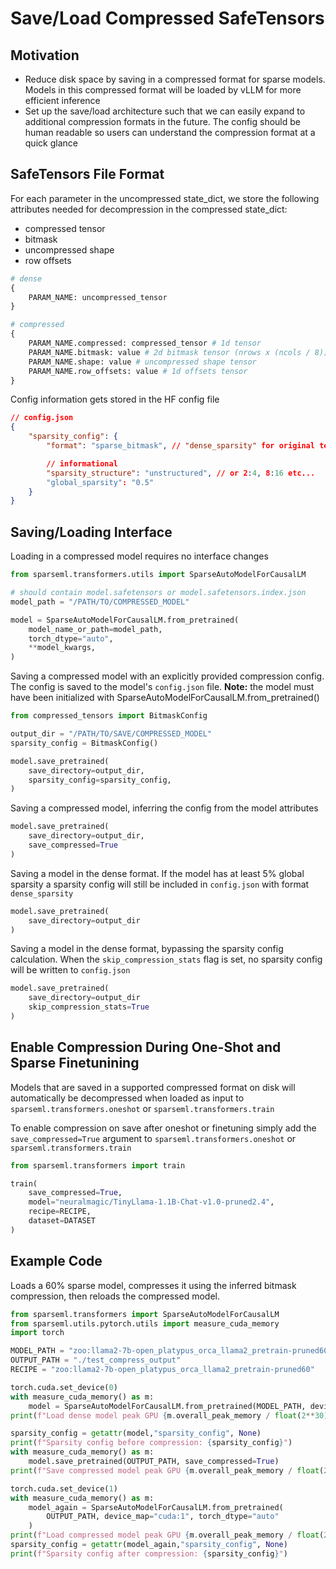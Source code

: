 # Save/Load Compressed SafeTensors

## Motivation

* Reduce disk space by saving in a compressed format for sparse models. Models in this compressed format will be loaded by vLLM for more efficient inference
* Set up the save/load architecture such that we can easily expand to additional compression formats in the future. The config should be human readable so users can understand the compression format at a quick glance

## SafeTensors File Format

For each parameter in the uncompressed state_dict, we store the following attributes
needed for decompression in the compressed state_dict:

* compressed tensor
* bitmask
* uncompressed shape
* row offsets

```python
# dense
{
    PARAM_NAME: uncompressed_tensor
}

# compressed
{
    PARAM_NAME.compressed: compressed_tensor # 1d tensor
    PARAM_NAME.bitmask: value # 2d bitmask tensor (nrows x (ncols / 8))
    PARAM_NAME.shape: value # uncompressed shape tensor
    PARAM_NAME.row_offsets: value # 1d offsets tensor
}
```

Config information gets stored in the HF config file
```json
// config.json
{
    "sparsity_config": {
        "format": "sparse_bitmask", // "dense_sparsity" for original tensor format

        // informational
        "sparsity_structure": "unstructured", // or 2:4, 8:16 etc...
        "global_sparsity": "0.5"
    }
}
```

## Saving/Loading Interface

Loading in a compressed model requires no interface changes

```python
from sparseml.transformers.utils import SparseAutoModelForCausalLM

# should contain model.safetensors or model.safetensors.index.json
model_path = "/PATH/TO/COMPRESSED_MODEL"

model = SparseAutoModelForCausalLM.from_pretrained(
    model_name_or_path=model_path,
    torch_dtype="auto",
    **model_kwargs,
)
```

Saving a compressed model with an explicitly provided compression config. The config
is saved to the model's `config.json` file. **Note:** the model must have been
initialized with SparseAutoModelForCausalLM.from_pretrained()

```python
from compressed_tensors import BitmaskConfig

output_dir = "/PATH/TO/SAVE/COMPRESSED_MODEL"
sparsity_config = BitmaskConfig()

model.save_pretrained(
    save_directory=output_dir,
    sparsity_config=sparsity_config,
)
```

Saving a compressed model, inferring the config from the model attributes

```python
model.save_pretrained(
    save_directory=output_dir,
    save_compressed=True
)
```

Saving a model in the dense format. If the model has at least 5% global sparsity a
sparsity config will still be included in `config.json` with format `dense_sparsity`

```python
model.save_pretrained(
    save_directory=output_dir
)
```

Saving a model in the dense format, bypassing the sparsity config calculation. When the
`skip_compression_stats` flag is set, no sparsity config will be written to
`config.json`

```python
model.save_pretrained(
    save_directory=output_dir
    skip_compression_stats=True
)
```

## Enable Compression During One-Shot and Sparse Finetunining
Models that are saved in a supported compressed format on disk will automatically be
decompressed when loaded as input to `sparseml.transformers.oneshot` or
`sparseml.transformers.train`

To enable compression on save after oneshot or finetuning simply add the
`save_compressed=True` argument to `sparseml.transformers.oneshot` or
`sparseml.transformers.train`

```python
from sparseml.transformers import train

train(
    save_compressed=True,
    model="neuralmagic/TinyLlama-1.1B-Chat-v1.0-pruned2.4",
    recipe=RECIPE,
    dataset=DATASET
)
```


## Example Code

Loads a 60% sparse model, compresses it using the inferred bitmask compression, then
reloads the compressed model.

```python
from sparseml.transformers import SparseAutoModelForCausalLM
from sparseml.utils.pytorch.utils import measure_cuda_memory
import torch

MODEL_PATH = "zoo:llama2-7b-open_platypus_orca_llama2_pretrain-pruned60"
OUTPUT_PATH = "./test_compress_output"
RECIPE = "zoo:llama2-7b-open_platypus_orca_llama2_pretrain-pruned60"

torch.cuda.set_device(0)
with measure_cuda_memory() as m:
    model = SparseAutoModelForCausalLM.from_pretrained(MODEL_PATH, device_map="cuda:0", torch_dtype="auto")
print(f"Load dense model peak GPU {m.overall_peak_memory / float(2**30):.4f} GB")

sparsity_config = getattr(model,"sparsity_config", None)
print(f"Sparsity config before compression: {sparsity_config}")
with measure_cuda_memory() as m:
    model.save_pretrained(OUTPUT_PATH, save_compressed=True)
print(f"Save compressed model peak GPU {m.overall_peak_memory / float(2**30):.4f} GB")

torch.cuda.set_device(1)
with measure_cuda_memory() as m:
    model_again = SparseAutoModelForCausalLM.from_pretrained(
        OUTPUT_PATH, device_map="cuda:1", torch_dtype="auto"
    )
print(f"Load compressed model peak GPU {m.overall_peak_memory / float(2**30):.4f} GB")
sparsity_config = getattr(model_again,"sparsity_config", None)
print(f"Sparsity config after compression: {sparsity_config}")
```
